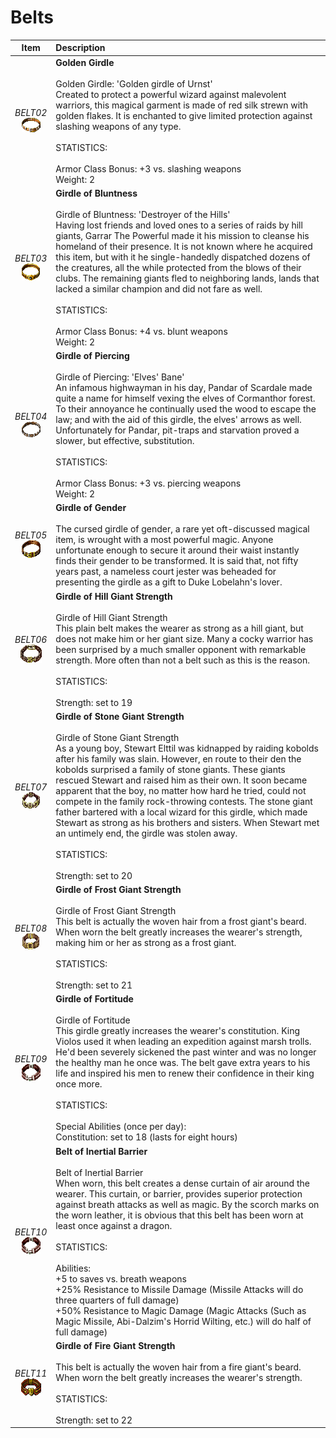 
# Belts
| Item | Description |
| :-------: | :-------  |
| *BELT02*<br />![Icon](imgs/BELT02.png "Golden Girdle") | **Golden Girdle**<br /><br />Golden Girdle:  'Golden girdle of Urnst'<br />Created to protect a powerful wizard against malevolent warriors, this magical garment is made of red silk strewn with golden flakes.  It is enchanted to give limited protection against slashing weapons of any type.<br /><br />STATISTICS:<br /><br />Armor Class Bonus:  +3 vs. slashing weapons<br />Weight:  2|
| *BELT03*<br />![Icon](../Images/BELT03.png "Girdle of Bluntness") | **Girdle of Bluntness**<br /><br />Girdle of Bluntness:  'Destroyer of the Hills'<br />Having lost friends and loved ones to a series of raids by hill giants, Garrar The Powerful made it his mission to cleanse his homeland of their presence.  It is not known where he acquired this item, but with it he single-handedly dispatched dozens of the creatures, all the while protected from the blows of their clubs.  The remaining giants fled to neighboring lands, lands that lacked a similar champion and did not fare as well.<br /><br />STATISTICS:<br /><br />Armor Class Bonus:  +4 vs. blunt weapons<br />Weight:  2|
| *BELT04*<br />![Icon](../Images/BELT04.png "Girdle of Piercing") | **Girdle of Piercing**<br /><br />Girdle of Piercing:  'Elves' Bane'<br />An infamous highwayman in his day, Pandar of Scardale made quite a name for himself vexing the elves of Cormanthor forest.  To their annoyance he continually used the wood to escape the law; and with the aid of this girdle, the elves' arrows as well.  Unfortunately for Pandar, pit-traps and starvation proved a slower, but effective, substitution.<br /><br />STATISTICS:<br /><br />Armor Class Bonus:  +3 vs. piercing weapons<br />Weight:  2|
| *BELT05*<br />![Icon](../Images/BELT05.png "Girdle of Gender") | **Girdle of Gender**<br /><br />The cursed girdle of gender, a rare yet oft-discussed magical item, is wrought with a most powerful magic. Anyone unfortunate enough to secure it around their waist instantly finds their gender to be transformed. It is said that, not fifty years past, a nameless court jester was beheaded for presenting the girdle as a gift to Duke Lobelahn's lover.|
| *BELT06*<br />![Icon](../Images/BELT06.png "Girdle of Hill Giant Strength") | **Girdle of Hill Giant Strength**<br /><br />Girdle of Hill Giant Strength<br />This plain belt makes the wearer as strong as a hill giant, but does not make him or her giant size.  Many a cocky warrior has been surprised by a much smaller opponent with remarkable strength.  More often than not a belt such as this is the reason.<br /><br />STATISTICS:<br /><br />Strength: set to 19|
| *BELT07*<br />![Icon](../Images/BELT07.png "Girdle of Stone Giant Strength") | **Girdle of Stone Giant Strength**<br /><br />Girdle of Stone Giant Strength<br />As a young boy, Stewart Elttil was kidnapped by raiding kobolds after his family was slain.  However, en route to their den the kobolds surprised a family of stone giants.  These giants rescued Stewart and raised him as their own.  It soon became apparent that the boy, no matter how hard he tried, could not compete in the family rock-throwing contests.  The stone giant father bartered with a local wizard for this girdle, which made Stewart as strong as his brothers and sisters.  When Stewart met an untimely end, the girdle was stolen away.<br /><br />STATISTICS:<br /><br />Strength: set to 20|
| *BELT08*<br />![Icon](../Images/BELT08.png "Girdle of Frost Giant Strength") | **Girdle of Frost Giant Strength**<br /><br />Girdle of Frost Giant Strength<br />This belt is actually the woven hair from a frost giant's beard.  When worn the belt greatly increases the wearer's strength, making him or her as strong as a frost giant.<br /><br />STATISTICS:<br /><br />Strength: set to 21|
| *BELT09*<br />![Icon](../Images/BELT09.png "Girdle of Fortitude") | **Girdle of Fortitude**<br /><br />Girdle of Fortitude<br />This girdle greatly increases the wearer's constitution.  King Violos used it when leading an expedition against marsh trolls.  He'd been severely sickened the past winter and was no longer the healthy man he once was.  The belt gave extra years to his life and inspired his men to renew their confidence in their king once more.<br /><br />STATISTICS:<br /><br />Special Abilities (once per day):<br /> Constitution: set to 18 (lasts for eight hours)|
| *BELT10*<br />![Icon](../Images/BELT10.png "Belt of Inertial Barrier") | **Belt of Inertial Barrier**<br /><br />Belt of Inertial Barrier<br />When worn, this belt creates a dense curtain of air around the wearer.  This curtain, or barrier, provides superior protection against breath attacks as well as magic.  By the scorch marks on the worn leather, it is obvious that this belt has been worn at least once against a dragon.<br /><br />STATISTICS:<br /><br />Abilities:<br /> +5 to saves vs. breath weapons<br /> +25% Resistance to Missile Damage (Missile Attacks will do three quarters of full damage)<br /> +50% Resistance to Magic Damage (Magic Attacks  (Such as Magic Missile, Abi-Dalzim's Horrid Wilting, etc.) will do half of full damage)|
| *BELT11*<br />![Icon](../Images/BELT11.png "Girdle of Fire Giant Strength") | **Girdle of Fire Giant Strength**<br /><br />This belt is actually the woven hair from a fire giant's beard.  When worn the belt greatly increases the wearer's strength.<br /><br />STATISTICS:<br /><br />Strength: set to 22|
